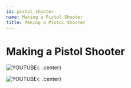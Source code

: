 ```yaml
---
id: pistol_shooter
name: Making a Pistol Shooter
title: Making a Pistol Shooter
---
```


# Making a Pistol Shooter

![YOUTUBE](../../assets/placeholder_720p.png "k4JzElJ3pTc"){: .center}

![YOUTUBE](../../assets/placeholder_720p.png "CQe0bOBUoSo"){: .center}
